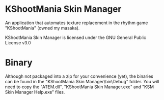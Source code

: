 # KShootMania Skin Manager
An application that automates texture replacement in the rhythm game "KShootMania" (owned my masaka).

KShootMania Skin Manager is licensed under the GNU General Public License v3.0

# Binary
Although not packaged into a zip for your convenience (yet), the binaries can be found in the "KShootMania Skin Manager\bin\Debug" folder.
You will need to copy the "ATEM.dll", "KShootMania Skin Manager.exe" and "KSM Skin Manager Help.exe" files.
